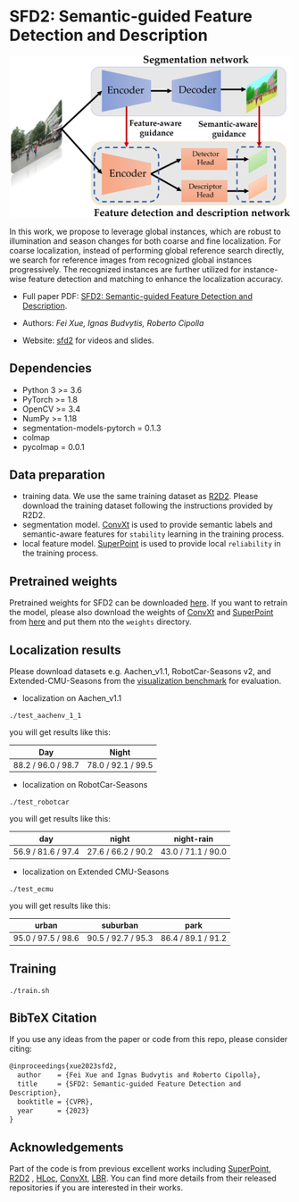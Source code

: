 # SFD2: Semantic-guided Feature Detection and Description

<p align="center">
  <img src="assets/overview.png" width="640">
</p>

In this work, we propose to leverage global instances, which are robust to illumination and season changes for both
coarse and fine localization. For coarse localization, instead of performing global reference search directly, we search
for reference images from recognized global instances progressively. The recognized instances are further utilized for
instance-wise feature detection and matching to enhance the localization accuracy.

* Full paper PDF: [SFD2: Semantic-guided Feature Detection and Description](https://arxiv.org/abs/1911.11763).

* Authors: *Fei Xue, Ignas Budvytis, Roberto Cipolla*

* Website: [sfd2](https://github.com/feixue94/feixue94.github.io/lbr) for videos and slides.

## Dependencies

* Python 3 >= 3.6
* PyTorch >= 1.8
* OpenCV >= 3.4
* NumPy >= 1.18
* segmentation-models-pytorch = 0.1.3
* colmap
* pycolmap = 0.0.1

## Data preparation

- training data. We use the same training dataset as [R2D2](https://github.com/naver/r2d2). Please download the training dataset following the instructions provided by R2D2.
- segmentation model. [ConvXt](https://github.com/facebookresearch/ConvNeXt) is used to provide semantic labels and semantic-aware features for `stability` learning in the training process.
- local feature model. [SuperPoint](https://github.com/magicleap/SuperPointPretrainedNetwork) is used to provide local `reliability` in the training process. 

## Pretrained weights

Pretrained weights for SFD2 can be downloaded [here](https://drive.google.com/file/d/1N4j7PkZoy2CkWhS7u6dFzMIoai3ShG9p/view?usp=sharing). If you want to retrain the model, please also download the weights of [ConvXt](https://github.com/facebookresearch/ConvNeXt) and [SuperPoint](https://github.com/magicleap/SuperPointPretrainedNetwork) from [here](https://drive.google.com/file/d/1N4j7PkZoy2CkWhS7u6dFzMIoai3ShG9p/view?usp=sharing) and put them nto the `weights` directory.


## Localization results

Please download datasets e.g. Aachen_v1.1, RobotCar-Seasons v2, and Extended-CMU-Seasons from the [visualization benchmark](https://www.visuallocalization.net/) for evaluation.

* localization on Aachen_v1.1

```
./test_aachenv_1_1
```

you will get results like this:

| Day  | Night       | 
| ------- | -------- |
| 88.2 / 96.0 / 98.7 | 78.0 / 92.1 / 99.5 |

* localization on RobotCar-Seasons

```
./test_robotcar
```

you will get results like this:

|day | night  | night-rain       | 
| ----- | ------- | ------- | 
| 56.9 / 81.6 / 97.4 | 27.6 / 66.2 / 90.2 | 43.0 / 71.1 / 90.0 |

* localization on Extended CMU-Seasons
```
./test_ecmu
```
you will get results like this:

| urban  | suburban       |  park
| ----- | ------- | ------- |
| 95.0 / 97.5 / 98.6 |  90.5 / 92.7 / 95.3 | 86.4 / 89.1 / 91.2|
## Training

```
./train.sh
```

## BibTeX Citation

If you use any ideas from the paper or code from this repo, please consider citing:

```
@inproceedings{xue2023sfd2,
  author    = {Fei Xue and Ignas Budvytis and Roberto Cipolla},
  title     = {SFD2: Semantic-guided Feature Detection and Description},
  booktitle = {CVPR},
  year      = {2023}
}
```

## Acknowledgements

Part of the code is from previous excellent works
including [SuperPoint](https://github.com/magicleap/SuperPointPretrainedNetwork), [R2D2](https://github.com/naver/r2d2)
, [HLoc](https://github.com/cvg/Hierarchical-Localization), [ConvXt](https://github.com/facebookresearch/ConvNeXt), [LBR](https://github.com/feixue94/lbr). You can find more details from their released repositories
if you are interested in their works. 
